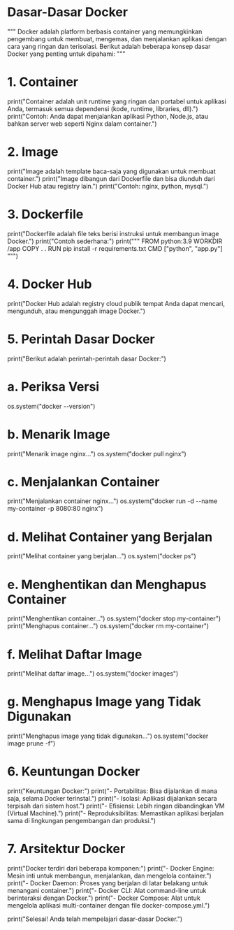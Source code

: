 # Dasar-Dasar Docker

"""
Docker adalah platform berbasis container yang memungkinkan pengembang untuk membuat, mengemas, dan menjalankan aplikasi dengan cara yang ringan dan terisolasi. Berikut adalah beberapa konsep dasar Docker yang penting untuk dipahami:
"""

# 1. Container
print("Container adalah unit runtime yang ringan dan portabel untuk aplikasi Anda, termasuk semua dependensi (kode, runtime, libraries, dll).")
print("Contoh: Anda dapat menjalankan aplikasi Python, Node.js, atau bahkan server web seperti Nginx dalam container.")

# 2. Image
print("Image adalah template baca-saja yang digunakan untuk membuat container.")
print("Image dibangun dari Dockerfile dan bisa diunduh dari Docker Hub atau registry lain.")
print("Contoh: nginx, python, mysql.")

# 3. Dockerfile
print("Dockerfile adalah file teks berisi instruksi untuk membangun image Docker.")
print("Contoh sederhana:")
print("""
  FROM python:3.9
  WORKDIR /app
  COPY . .
  RUN pip install -r requirements.txt
  CMD [\"python\", \"app.py\"]
""")

# 4. Docker Hub
print("Docker Hub adalah registry cloud publik tempat Anda dapat mencari, mengunduh, atau mengunggah image Docker.")

# 5. Perintah Dasar Docker
print("Berikut adalah perintah-perintah dasar Docker:")

# a. Periksa Versi
os.system("docker --version")

# b. Menarik Image
print("Menarik image nginx...")
os.system("docker pull nginx")

# c. Menjalankan Container
print("Menjalankan container nginx...")
os.system("docker run -d --name my-container -p 8080:80 nginx")

# d. Melihat Container yang Berjalan
print("Melihat container yang berjalan...")
os.system("docker ps")

# e. Menghentikan dan Menghapus Container
print("Menghentikan container...")
os.system("docker stop my-container")
print("Menghapus container...")
os.system("docker rm my-container")

# f. Melihat Daftar Image
print("Melihat daftar image...")
os.system("docker images")

# g. Menghapus Image yang Tidak Digunakan
print("Menghapus image yang tidak digunakan...")
os.system("docker image prune -f")

# 6. Keuntungan Docker
print("Keuntungan Docker:")
print("- Portabilitas: Bisa dijalankan di mana saja, selama Docker terinstal.")
print("- Isolasi: Aplikasi dijalankan secara terpisah dari sistem host.")
print("- Efisiensi: Lebih ringan dibandingkan VM (Virtual Machine).")
print("- Reproduksibilitas: Memastikan aplikasi berjalan sama di lingkungan pengembangan dan produksi.")

# 7. Arsitektur Docker
print("Docker terdiri dari beberapa komponen:")
print("- Docker Engine: Mesin inti untuk membangun, menjalankan, dan mengelola container.")
print("- Docker Daemon: Proses yang berjalan di latar belakang untuk menangani container.")
print("- Docker CLI: Alat command-line untuk berinteraksi dengan Docker.")
print("- Docker Compose: Alat untuk mengelola aplikasi multi-container dengan file docker-compose.yml.")

print("Selesai! Anda telah mempelajari dasar-dasar Docker.")
